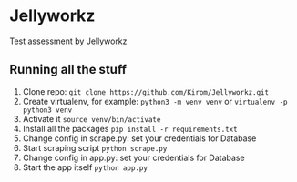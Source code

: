 # Jellyworkz
Test assessment by Jellyworkz

## Running all the stuff
1. Clone repo: `git clone https://github.com/Kirom/Jellyworkz.git`
2. Create virtualenv, for example: `python3 -m venv venv` or `virtualenv -p python3 venv`
3. Activate it `source venv/bin/activate`
4. Install all the packages `pip install -r requirements.txt`
5. Change config in scrape.py: set your credentials for Database
6. Start scraping script `python scrape.py`
7. Change config in app.py: set your credentials for Database
8. Start the app itself `python app.py`